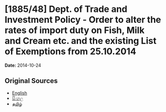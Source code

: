 # [1885/48] Dept. of Trade and Investment Policy - Order to alter the rates of import duty on Fish, Milk and Cream etc. and the existing List of Exemptions from 25.10.2014

**Date:** 2014-10-24

## Original Sources

- [English](https://documents.gov.lk/view/extra-gazettes/2014/10/1885-48_E.pdf)
- [සිංහල](https://documents.gov.lk/view/extra-gazettes/2014/10/1885-48_S.pdf)
- [தமிழ்](https://documents.gov.lk/view/extra-gazettes/2014/10/1885-48_T.pdf)
